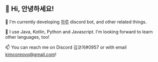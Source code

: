 ## 👋 Hi, 안녕하세요!
🔭 I'm currently developing [하루](https://haru.im/) discord bot, and other related things.

🌱 I use Java, Kotlin, Python and Javascript. I'm looking forward to learn other languages, too!

📫 You can reach me on Discord 김코어#0957 or with email [kimcoreovo@gmail.com](mailto:kimcoreovo@gmail.com)!
